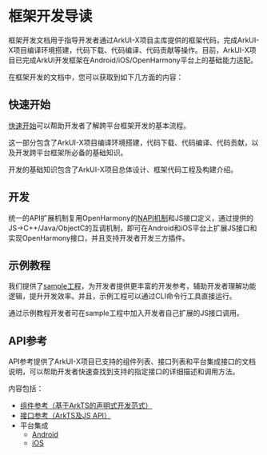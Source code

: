 # 框架开发导读

框架开发文档用于指导开发者通过ArkUI-X项目主库提供的框架代码，完成ArkUI-X项目编译环境搭建，代码下载、代码编译、代码贡献等操作。目前，ArkUI-X项目已完成ArkUI开发框架在Android/iOS/OpenHarmony平台上的基础能力适配。

在框架开发的文档中，您可以获取到如下几方面的内容：

## 快速开始

[快速开始](quick-start/start-overview.md)可以帮助开发者了解跨平台框架开发的基本流程。

这一部分包含了ArkUI-X项目编译环境搭建，代码下载、代码编译、代码贡献，以及开发跨平台框架所必备的基础知识。

开发的基础知识包含了ArkUI-X项目总体设计、框架代码工程及构建介绍。

## 开发

统一的API扩展机制复用OpenHarmony的[NAPI机制](../framework-dev/napi/napi-guidelines.md)和JS接口定义，通过提供的JS->C++/Java/ObjectC的互调机制，即可在Android和iOS平台上扩展JS接口和实现OpenHarmony接口，并且支持开发者开发三方插件。

## 示例教程

我们提供了[sample工程](https://gitee.com/arkui-x/samples)，为开发者提供更丰富的开发参考，辅助开发者理解功能逻辑，提升开发效率。并且，示例工程可以通过CLI命令行工具直接运行。

通过示例教程开发者可在sample工程中加入开发者自己扩展的JS接口调用。

## API参考

API参考提供了ArkUI-X项目已支持的组件列表、接口列表和平台集成接口的文档说明，可以帮助开发者快速查找到支持的指定接口的详细描述和调用方法。

内容包括：

- [组件参考（基于ArkTS的声明式开发范式）](https://gitee.com/openharmony/docs/blob/master/zh-cn/application-dev/reference/arkui-ts/Readme-CN.md)
- [接口参考（ArkTS及JS API）](../application-dev/reference/apis/readme.md)
- 平台集成
  - [Android](../application-dev/reference/arkui-for-android/readme.md)
  - [iOS](../application-dev/reference/arkui-for-ios/readme.md)
